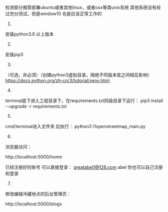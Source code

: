 检测部分推荐部署ubuntu或者其他linux，或者osx等类unix系统
其他系统没有经过充分测试，但是window10 也是应该正常工作的

1.
安装python3.6 以上版本

2. 
安装pip3 

3.
（可选，非必须）（创建python3虚拟目录，隔绝不同版本库之间相互影响）
https://docs.python.org/zh-cn/3/tutorial/venv.html


4.
terminal底下进入工程目录下，在requirements.txt同级目录下运行：
pip3 install --upgrade -r requirements.txt


5.

cmd/terminal进入文件夹 后执行：
python3 i1openstreetmap_main.py

6.
浏览器访问：

http://localhost:5000/home

已经注册好的账号 可以直接登录：
greatabel1@126.com  abel
你也可以自己注册和登录

7.
修改编辑冷藏地点的后台管理页：

http://localhost:5000/blogs